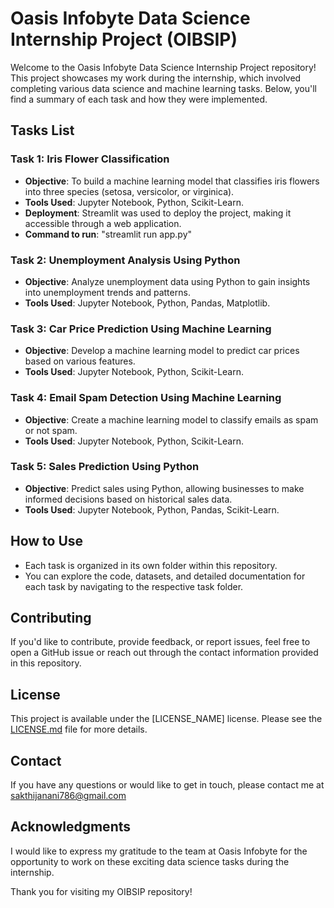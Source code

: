 # Oasis Infobyte Data Science Internship Project (OIBSIP)

Welcome to the Oasis Infobyte Data Science Internship Project repository! This project showcases my work during the internship, which involved completing various data science and machine learning tasks. Below, you'll find a summary of each task and how they were implemented.

## Tasks List

### Task 1: Iris Flower Classification
- **Objective**: To build a machine learning model that classifies iris flowers into three species (setosa, versicolor, or virginica).
- **Tools Used**: Jupyter Notebook, Python, Scikit-Learn.
- **Deployment**: Streamlit was used to deploy the project, making it accessible through a web application.
- **Command to run**: "streamlit run app.py"

### Task 2: Unemployment Analysis Using Python
- **Objective**: Analyze unemployment data using Python to gain insights into unemployment trends and patterns.
- **Tools Used**: Jupyter Notebook, Python, Pandas, Matplotlib.

### Task 3: Car Price Prediction Using Machine Learning
- **Objective**: Develop a machine learning model to predict car prices based on various features.
- **Tools Used**: Jupyter Notebook, Python, Scikit-Learn.

### Task 4: Email Spam Detection Using Machine Learning
- **Objective**: Create a machine learning model to classify emails as spam or not spam.
- **Tools Used**: Jupyter Notebook, Python, Scikit-Learn.

### Task 5: Sales Prediction Using Python
- **Objective**: Predict sales using Python, allowing businesses to make informed decisions based on historical sales data.
- **Tools Used**: Jupyter Notebook, Python, Pandas, Scikit-Learn.

## How to Use

- Each task is organized in its own folder within this repository.
- You can explore the code, datasets, and detailed documentation for each task by navigating to the respective task folder.

## Contributing

If you'd like to contribute, provide feedback, or report issues, feel free to open a GitHub issue or reach out through the contact information provided in this repository.

## License

This project is available under the [LICENSE_NAME] license. Please see the [LICENSE.md](LICENSE.md) file for more details.

## Contact

If you have any questions or would like to get in touch, please contact me at sakthijanani786@gmail.com

## Acknowledgments

I would like to express my gratitude to the team at Oasis Infobyte for the opportunity to work on these exciting data science tasks during the internship.

Thank you for visiting my OIBSIP repository!
